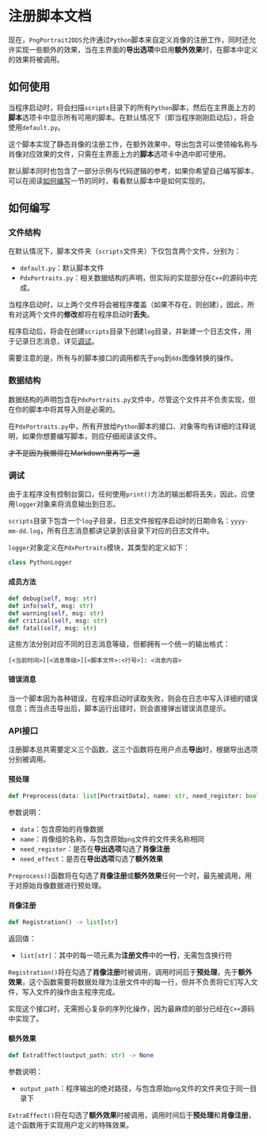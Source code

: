 # 注册脚本文档

现在，`PngPortrait2DDS`允许通过`Python`脚本来自定义肖像的注册工作，同时还允许实现一些额外的效果，当在主界面的**导出选项**中启用**额外效果**时，在脚本中定义的效果将被调用。



## 如何使用

当程序启动时，将会扫描`scripts`目录下的所有`Python`脚本，然后在主界面上方的**脚本**选项卡中显示所有可用的脚本。在默认情况下（即当程序刚刚启动后），将会使用`default.py`。

这个脚本实现了静态肖像的注册工作，在额外效果中，导出包含可以使领袖名称与肖像对应效果的文件，只需在主界面上方的**脚本**选项卡中选中即可使用。

默认脚本同时也包含了一部分示例与代码逻辑的参考，如果你希望自己编写脚本，可以在阅读[如何编写](#如何编写)一节的同时，看看默认脚本中是如何实现的。



## 如何编写

### 文件结构

在默认情况下，脚本文件夹（`scripts`文件夹）下仅包含两个文件，分别为：

+ `default.py`：默认脚本文件
+ `PdxPortraits.py`：相关数据结构的声明，但实际的实现部分在`C++`的源码中完成。

当程序启动时，以上两个文件将会被程序覆盖（如果不存在，则创建），因此，所有对这两个文件的**修改**都将在程序启动时**丢失**。

程序启动后，将会在创建`scripts`目录下创建`log`目录，并新建一个日志文件，用于记录日志消息，详见[调试](#调试)。

需要注意的是，所有与的脚本接口的调用都先于`png`到`dds`图像转换的操作。



### 数据结构

数据结构的声明包含在`PdxPortraits.py`文件中，尽管这个文件并不负责实现，但在你的脚本中将其导入则是必需的。

在`PdxPortraits.py`中，所有开放给`Python`脚本的接口、对象等均有详细的注释说明，如果你想要编写脚本，则应仔细阅读该文件。

~~才不是因为我懒得在Markdown里再写一遍~~



### 调试

由于主程序没有控制台窗口，任何使用`print()`方法的输出都将丢失，因此，应使用`logger`对象来将消息输出到日志。

`scripts`目录下包含一个`log`子目录，日志文件按程序启动时的日期命名：`yyyy-mm-dd.log`，所有日志消息都讲记录到该目录下对应的日志文件中。

`logger`对象定义在`PdxPortraits`模块，其类型的定义如下：

```python
class PythonLogger
```

#### 成员方法

```python
def debug(self, msg: str)
def info(self, msg: str)
def warning(self, msg: str)
def critical(self, msg: str)
def fatal(self, msg: str)
```

这些方法分别对应不同的日志消息等级，但都拥有一个统一的输出格式：

```log
[<当前时间>][<消息等级>][<脚本文件>:<行号>]: <消息内容>
```

#### 错误消息

当一个脚本因为各种错误，在程序启动时读取失败，则会在日志中写入详细的错误信息；而当点击导出后，脚本运行出错时，则会直接弹出错误消息提示。



### API接口

注册脚本总共需要定义三个函数，这三个函数将在用户点击**导出**时，根据导出选项分别被调用。

#### 预处理

```python
def Preprocess(data: list[PortraitData], name: str, need_register: bool, need_effect: bool) -> None
```

参数说明：

+ `data`：包含原始的肖像数据
+ `name`：肖像组的名称，与包含原始`png`文件的文件夹名称相同
+ `need_register`：是否在**导出选项**勾选了**肖像注册**
+ `need_effect`：是否在**导出选项**勾选了**额外效果**

`Preprocess()`函数将在勾选了**肖像注册**或**额外效果**任何一个时，最先被调用，用于对原始肖像数据进行预处理。

#### 肖像注册

```python
def Registration() -> list[str]
```

返回值：

+ `list[str]`：其中的每一项元素为**注册文件**中的**一行**，无需包含换行符

`Registration()`将在勾选了**肖像注册**时被调用，调用时间后于**预处理**，先于**额外效果**，这个函数需要将数据处理为注册文件中的每一行，但并不负责将它们写入文件，写入文件的操作由主程序完成。

实现这个接口时，无需担心复杂的序列化操作，因为最麻烦的部分已经在`C++`源码中实现了。

#### 额外效果

```python
def ExtraEffect(output_path: str) -> None
```

参数说明：

+ `output_path`：程序输出的绝对路径，与包含原始`png`文件的文件夹位于同一目录下

`ExtraEffect()`将在勾选了**额外效果**时被调用，调用时间后于**预处理**和**肖像注册**，这个函数用于实现用户定义的特殊效果。



